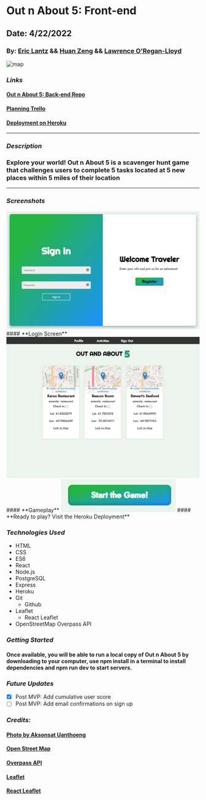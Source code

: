 # Out n About 5: Front-end

## Date: 4/22/2022

### By: [Eric Lantz](https://www.linkedin.com/in/eric-lantz/) && [Huan Zeng](https://www.linkedin.com/in/huan-zeng/) && [Lawrence O'Regan-Lloyd](https://www.linkedin.com/in/lawrenceol/)

<img src='https://images.pexels.com/photos/1078850/pexels-photo-1078850.jpeg?auto=compress&cs=tinysrgb&h=650&w=940' alt="map" width="400"/>

### **_Links_**

#### [Out n About 5: Back-end Repo](https://github.com/LawrenceOL/out-n-about-5-back-end) 
#### [Planning Trello](https://trello.com/b/CnWK8EJM/out-n-about-5) 
#### [Deployment on Heroku](https://out-n-about-5-front-end.herokuapp.com/)
---

### **_Description_**

### Explore your world! Out n About 5 is a scavenger hunt game that challenges users to complete 5 tasks located at 5 new places within 5 miles of their location

---

### **_Screenshots_**

<img src='https://github.com/LawrenceOL/out-n-about-5-front-end/blob/main/src/assets/outnaboutsignin.PNG?raw=true'  alt="screenshot" width="600"/>
#### **Login Screen**

<img src='https://github.com/LawrenceOL/out-n-about-5-front-end/blob/main/src/assets/outnaboutactivities.PNG?raw=true'  alt="screenshot" width="600"/>
#### **Gameplay**

<img src='https://github.com/LawrenceOL/out-n-about-5-front-end/blob/main/src/assets/outnaboutstartgame.PNG?raw=true'  alt="screenshot" width="300"/>
#### **Ready to play? Visit the Heroku Deployment**



### **_Technologies Used_**

- HTML
- CSS
- ES6
- React
- Node.js
- PostgreSQL
- Express
- Heroku
- Git
  - Github
- Leaflet
  - React Leaflet   
- OpenStreetMap Overpass API


### **_Getting Started_**

#### Once available, you will be able to run a local copy of Out n About 5 by downloading to your computer, use npm install in a terminal to install dependencies and npm run dev to start servers.

### **_Future Updates_**

- [X] Post MVP: Add cumulative user score
- [ ] Post MVP: Add email confirmations on sign up

### **_Credits:_**

#### [Photo by Aksonsat Uanthoeng](https://www.pexels.com/photo/close-up-photo-of-assorted-color-of-push-pins-on-map-1078850/)
#### [Open Street Map](https://www.openstreetmap.org/#map=18/41.78900/-69.98693&layers=N)
#### [Overpass API](http://overpass-api.de/)
#### [Leaflet](https://leafletjs.com/)
#### [React Leaflet](https://react-leaflet.js.org/)




